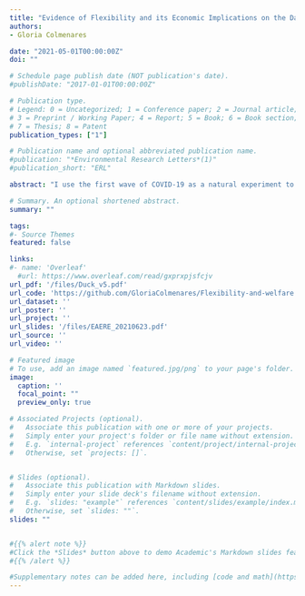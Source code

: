 ```yaml
---
title: "Evidence of Flexibility and its Economic Implications on the Day-ahead Electricity Market"
authors:
- Gloria Colmenares

date: "2021-05-01T00:00:00Z"
doi: ""

# Schedule page publish date (NOT publication's date).
#publishDate: "2017-01-01T00:00:00Z"

# Publication type.
# Legend: 0 = Uncategorized; 1 = Conference paper; 2 = Journal article;
# 3 = Preprint / Working Paper; 4 = Report; 5 = Book; 6 = Book section;
# 7 = Thesis; 8 = Patent
publication_types: ["1"]

# Publication name and optional abbreviated publication name.
#publication: "*Environmental Research Letters*(1)"
#publication_short: "ERL"

abstract: "I use the first wave of COVID-19 as a natural experiment to document evidence of flexibility on the German day-ahead electricity market.  I parameterize a model that represents uncertainty on the demand side as intermittency of renewables.  I then compare pre- to post-COVID-19 data to investigate lower-bound economic implications.  Post-COVID-19and with 44% of renewable shares, electricity prices were most sensitive to fuel costs, and almost completely passed through, while they remained rigid to CO2 costs.  A decrease in demand consumption had a detrimental welfare effect on both, consumers and producers. An increase in demand consumption was slightly beneficial in the afternoon peak, mainlyfor consumers.  Although the distributional gap was reduced, both actors, were worst off post-COVID-19.  This kind of flexibility response was likely the result of a reduction in the minimum generation.  CO2 emissions were lower by 22% on average,  of which emissions from lignite showed only a small reduction of 8% of total emissions from fossil fuels.  If the observed consumption pattern persists to some extent, in a market with higher renewable shares and more extreme weather conditions, more appropriate market rules would be necessary to achieve allocative efficiency."

# Summary. An optional shortened abstract.
summary: ""

tags:
#- Source Themes
featured: false

links:
#- name: 'Overleaf'
  #url: https://www.overleaf.com/read/gxprxpjsfcjv
url_pdf: '/files/Duck_v5.pdf'
url_code: 'https://github.com/GloriaColmenares/Flexibility-and-welfare'
url_dataset: ''
url_poster: ''
url_project: ''
url_slides: '/files/EAERE_20210623.pdf'
url_source: ''
url_video: ''

# Featured image
# To use, add an image named `featured.jpg/png` to your page's folder. 
image:
  caption: ''
  focal_point: ""
  preview_only: true

# Associated Projects (optional).
#   Associate this publication with one or more of your projects.
#   Simply enter your project's folder or file name without extension.
#   E.g. `internal-project` references `content/project/internal-project/index.md`.
#   Otherwise, set `projects: []`.


# Slides (optional).
#   Associate this publication with Markdown slides.
#   Simply enter your slide deck's filename without extension.
#   E.g. `slides: "example"` references `content/slides/example/index.md`.
#   Otherwise, set `slides: ""`.
slides: ""


#{{% alert note %}}
#Click the *Slides* button above to demo Academic's Markdown slides feature.
#{{% /alert %}}

#Supplementary notes can be added here, including [code and math](https://sourcethemes.com/academic/docs/writing-markdown-latex/).
---
```

